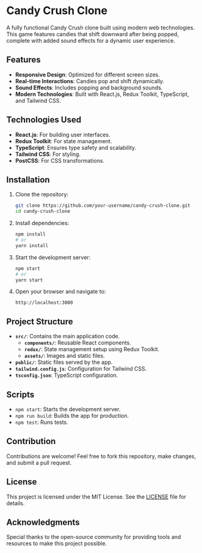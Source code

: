 # Candy Crush Clone

A fully functional Candy Crush clone built using modern web technologies. This game features candies that shift downward after being popped, complete with added sound effects for a dynamic user experience.

## Features

- **Responsive Design**: Optimized for different screen sizes.
- **Real-time Interactions**: Candies pop and shift dynamically.
- **Sound Effects**: Includes popping and background sounds.
- **Modern Technologies**: Built with React.js, Redux Toolkit, TypeScript, and Tailwind CSS.

## Technologies Used

- **React.js**: For building user interfaces.
- **Redux Toolkit**: For state management.
- **TypeScript**: Ensures type safety and scalability.
- **Tailwind CSS**: For styling.
- **PostCSS**: For CSS transformations.

## Installation

1. Clone the repository:
   ```bash
   git clone https://github.com/your-username/candy-crush-clone.git
   cd candy-crush-clone
   ```

2. Install dependencies:
   ```bash
   npm install
   # or
   yarn install
   ```

3. Start the development server:
   ```bash
   npm start
   # or
   yarn start
   ```

4. Open your browser and navigate to:
   ```
   http://localhost:3000
   ```

## Project Structure

- **`src/`**: Contains the main application code.
  - **`components/`**: Reusable React components.
  - **`redux/`**: State management setup using Redux Toolkit.
  - **`assets/`**: Images and static files.
- **`public/`**: Static files served by the app.
- **`tailwind.config.js`**: Configuration for Tailwind CSS.
- **`tsconfig.json`**: TypeScript configuration.

## Scripts

- `npm start`: Starts the development server.
- `npm run build`: Builds the app for production.
- `npm test`: Runs tests.

## Contribution

Contributions are welcome! Feel free to fork this repository, make changes, and submit a pull request.

## License

This project is licensed under the MIT License. See the [LICENSE](./LICENSE) file for details.

## Acknowledgments

Special thanks to the open-source community for providing tools and resources to make this project possible.
